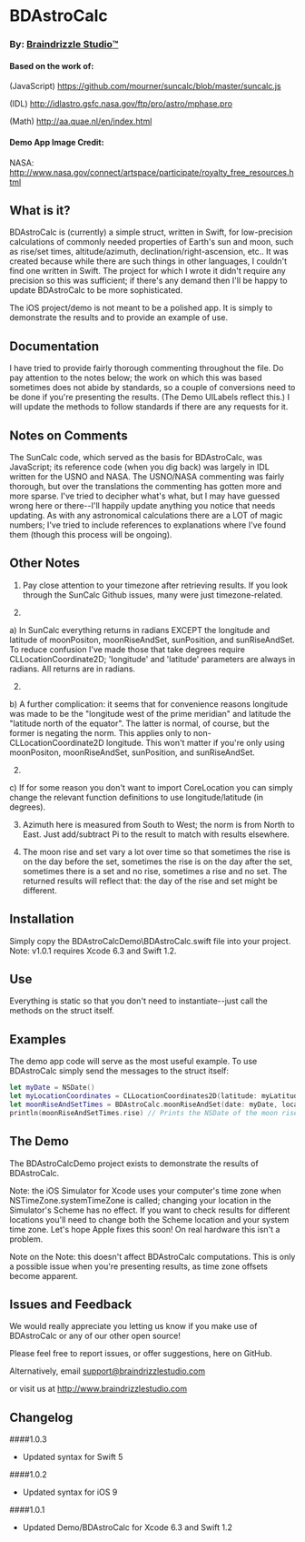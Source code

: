 # BDAstroCalc

### By: [Braindrizzle Studio:tm:](http://braindrizzlestudio.com)

#### Based on the work of:

(JavaScript) https://github.com/mourner/suncalc/blob/master/suncalc.js

(IDL) http://idlastro.gsfc.nasa.gov/ftp/pro/astro/mphase.pro

(Math) http://aa.quae.nl/en/index.html

#### Demo App Image Credit:

NASA: http://www.nasa.gov/connect/artspace/participate/royalty_free_resources.html


## What is it?

BDAstroCalc is (currently) a simple struct, written in Swift, for low-precision calculations of commonly needed properties of Earth's sun and moon, such as rise/set times, altitude/azimuth, declination/right-ascension, etc.. It was created because while there are such things in other languages, I couldn't find one written in Swift. The project for which I wrote it didn't require any precision so this was sufficient; if there's any demand then I'll be happy to update BDAstroCalc to be more sophisticated.

The iOS project/demo is not meant to be a polished app. It is simply to demonstrate the results and to provide an example of use.


## Documentation

I have tried to provide fairly thorough commenting throughout the file. Do pay attention to the notes below; the work on which this was based sometimes does not abide by standards, so a couple of conversions need to be done if you're presenting the results. (The Demo UILabels reflect this.) I will update the methods to follow standards if there are any requests for it.


## Notes on Comments

The SunCalc code, which served as the basis for BDAstroCalc, was JavaScript; its reference code (when you dig back) was largely in IDL written for the USNO and NASA. The USNO/NASA commenting was fairly thorough, but over the translations the commenting has gotten more and more sparse. I've tried to decipher what's what, but I may have guessed wrong here or there--I'll happily update anything you notice that needs updating. As with any astronomical calculations there are a LOT of magic numbers; I've tried to include references to explanations where I've found them (though this process will be ongoing).


## Other Notes

1) Pay close attention to your timezone after retrieving results. If you look through the SunCalc Github issues, many were just timezone-related.
  
2)
  a) In SunCalc everything returns in radians EXCEPT the longitude and latitude of moonPositon, moonRiseAndSet, sunPosition, and sunRiseAndSet. 
    To reduce confusion I've made those that take degrees require CLLocationCoordinate2D; 'longitude' and 'latitude' parameters are always in radians. 
    All returns are in radians.

2)
  b) A further complication: it seems that for convenience reasons longitude was made to be the "longitude west of the prime meridian" and latitude the "latitude north of the equator".
    The latter is normal, of course, but the former is negating the norm. This applies only to non-CLLocationCoordinate2D longitude. This won't matter if you're only using moonPositon, moonRiseAndSet, sunPosition, and sunRiseAndSet. 

2)
  c) If for some reason you don't want to import CoreLocation you can simply change the relevant function definitions to use longitude/latitude (in degrees).

3) Azimuth here is measured from South to West; the norm is from North to East. Just add/subtract Pi to the result to match with results elsewhere.

4) The moon rise and set vary a lot over time so that sometimes the rise is on the day before the set, sometimes the rise is on the day after the set, sometimes there is a set and no rise, sometimes a rise and no set. The returned results will reflect that: the day of the rise and set might be different.


## Installation

Simply copy the BDAstroCalcDemo\BDAstroCalc.swift file into your project. Note: v1.0.1 requires Xcode 6.3 and Swift 1.2.


## Use

Everything is static so that you don't need to instantiate--just call the methods on the struct itself.


## Examples

The demo app code will serve as the most useful example. To use BDAstroCalc simply send the messages to the struct itself:

```swift
let myDate = NSDate()
let myLocationCoordinates = CLLocationCoordinates2D(latitude: myLatitude, longitude: myLongitude)
let moonRiseAndSetTimes = BDAstroCalc.moonRiseAndSet(date: myDate, location: myLocation)
println(moonRiseAndSetTimes.rise) // Prints the NSDate of the moon rise 
```


## The Demo

The BDAstroCalcDemo project exists to demonstrate the results of BDAstroCalc. 

Note: the iOS Simulator for Xcode uses your computer's time zone when NSTimeZone.systemTimeZone is called; changing your location in the Simulator's Scheme has no effect. If you want to check results for different locations you'll need to change both the Scheme location and your system time zone. Let's hope Apple fixes this soon! On real hardware this isn't a problem.

Note on the Note: this doesn't affect BDAstroCalc computations. This is only a possible issue when you're presenting results, as time zone offsets become apparent.


## Issues and Feedback

We would really appreciate you letting us know if you make use of BDAstroCalc or any of our other open source!

Please feel free to report issues, or offer suggestions, here on GitHub. 

Alternatively, email support@braindrizzlestudio.com 

or visit us at http://www.braindrizzlestudio.com


## Changelog
####1.0.3
- Updated syntax for Swift 5

####1.0.2
- Updated syntax for iOS 9

####1.0.1
- Updated Demo/BDAstroCalc for Xcode 6.3 and Swift 1.2
